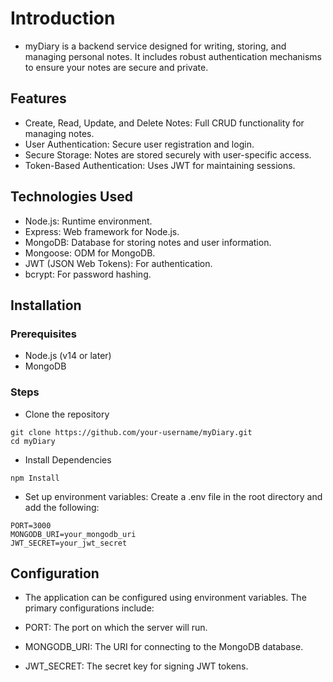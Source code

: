 # Introduction
- myDiary is a backend service designed for writing, storing, and managing personal notes. It includes robust authentication mechanisms to ensure your notes are secure and private.

## Features
- Create, Read, Update, and Delete Notes: Full CRUD functionality for managing notes.
- User Authentication: Secure user registration and login.
- Secure Storage: Notes are stored securely with user-specific access.
- Token-Based Authentication: Uses JWT for maintaining sessions.
## Technologies Used
- Node.js: Runtime environment.
- Express: Web framework for Node.js.
- MongoDB: Database for storing notes and user information.
- Mongoose: ODM for MongoDB.
- JWT (JSON Web Tokens): For authentication.
- bcrypt: For password hashing.
## Installation
### Prerequisites
- Node.js (v14 or later)
- MongoDB

### Steps
 - Clone the repository

```
git clone https://github.com/your-username/myDiary.git
cd myDiary

```
- Install Dependencies
```
npm Install
```
- Set up environment variables:
 Create a .env file in the root directory and add the following:
 ```
 PORT=3000
MONGODB_URI=your_mongodb_uri
JWT_SECRET=your_jwt_secret
```
## Configuration
- The application can be configured using environment variables. The primary configurations include:

- PORT: The port on which the server will run.
- MONGODB_URI: The URI for connecting to the MongoDB database.
- JWT_SECRET: The secret key for signing JWT tokens.
